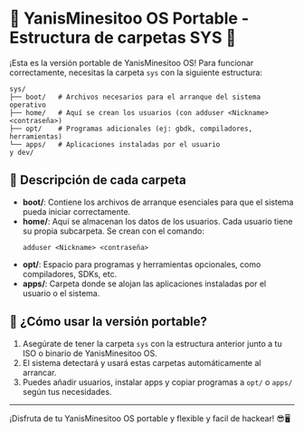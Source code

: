 # 🌟 YanisMinesitoo OS Portable - Estructura de carpetas SYS 🌟

¡Esta es la versión portable de YanisMinesitoo OS! Para funcionar correctamente, necesitas la carpeta `sys` con la siguiente estructura:

```
sys/
├── boot/   # Archivos necesarios para el arranque del sistema operativo
├── home/   # Aquí se crean los usuarios (con adduser <Nickname> <contraseña>)
├── opt/    # Programas adicionales (ej: gbdk, compiladores, herramientas)
└── apps/   # Aplicaciones instaladas por el usuario
y dev/
```

## 📁 Descripción de cada carpeta

- **boot/**: Contiene los archivos de arranque esenciales para que el sistema pueda iniciar correctamente.
- **home/**: Aquí se almacenan los datos de los usuarios. Cada usuario tiene su propia subcarpeta. Se crean con el comando:
  ```
  adduser <Nickname> <contraseña>
  ```
- **opt/**: Espacio para programas y herramientas opcionales, como compiladores, SDKs, etc.
- **apps/**: Carpeta donde se alojan las aplicaciones instaladas por el usuario o el sistema.

## 🚀 ¿Cómo usar la versión portable?
1. Asegúrate de tener la carpeta `sys` con la estructura anterior junto a tu ISO o binario de YanisMinesitoo OS.
2. El sistema detectará y usará estas carpetas automáticamente al arrancar.
3. Puedes añadir usuarios, instalar apps y copiar programas a `opt/` o `apps/` según tus necesidades.

---

¡Disfruta de tu YanisMinesitoo OS portable y flexible y facil de hackear! 😎🖥️

